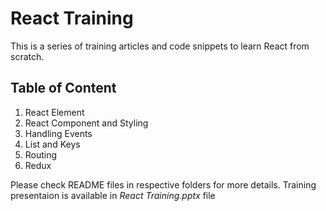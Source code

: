 # React Training

This is a series of training articles and code snippets to learn React from scratch.

## Table of Content

1. React Element
2. React Component and Styling
3. Handling Events
4. List and Keys
5. Routing 
6. Redux
 
Please check README files in respective folders for more details.
Training presentaion is available in *React Training.pptx* file
